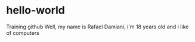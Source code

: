 # hello-world
Training github
Well, my name is Rafael Damiani, i'm 18 years old and i like of computers

